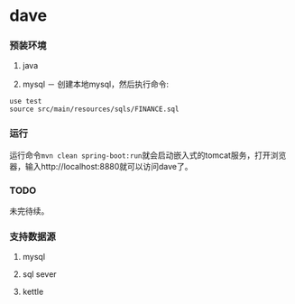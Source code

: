 dave
====

### 预装环境

1. java

2. mysql － 创建本地mysql，然后执行命令:

```
use test
source src/main/resources/sqls/FINANCE.sql
```

### 运行

运行命令```mvn clean spring-boot:run```就会启动嵌入式的tomcat服务，打开浏览器，输入http://localhost:8880就可以访问dave了。

### TODO

未完待续。

### 支持数据源

1. mysql

2. sql sever

3. kettle
